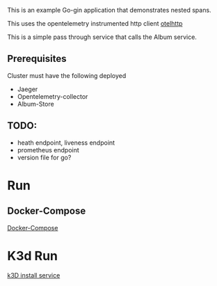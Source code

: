 

This is an example Go-gin application that demonstrates nested spans. 

This uses the opentelemetry instrumented http client [otelhttp](https://github.com/open-telemetry/opentelemetry-go-contrib/tree/main/instrumentation/net/http/otelhttp) 

This is a simple pass through service that calls the Album service.

## Prerequisites 
Cluster must have the following deployed
* Jaeger
* Opentelemetry-collector
* Album-Store

## TODO:
* heath endpoint, liveness endpoint
* prometheus endpoint
* version file for go?

# Run 

## Docker-Compose

[Docker-Compose](Run-Docker-Compose-Limited.md)

# K3d Run

[k3D install service ](Run-K3D-Install.md)
